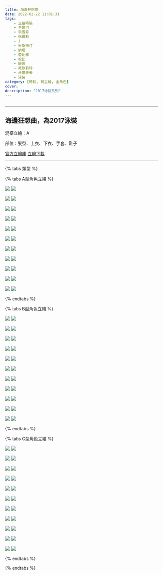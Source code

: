```yaml
---
title: 海邊狂想曲
date: 2022-02-22 11:01:31
tags:
    - 立繪時裝
    - 李世河
    - 李雪菲
    - 徐維莉
    - J
    - 米斯特汀
    - 納塔
    - 蕾比雅
    - 哈比
    - 緹娜
    - 薇歐莉特
    - 沃爾夫姜
    - 泳裝
category: [時裝, 有立繪, 全角色]
cover: 
description: "2017泳裝系列"
---
```


![]()

---
## 海邊狂想曲，為2017泳裝
混搭立繪：A


部位：髮型、上衣、下衣、手套、鞋子

[官方立繪庫](https://closers.nexon.com/Pds/FanSiteKit)
[立繪下載](https://closers.vod.nexoncdn.co.kr/site/fansitekit/Closers_FansiteKit_beach_s7e4.zip)

---

{% tabs 類型 %}
<!-- tab A型(混搭立繪)-->
{% tabs A型角色立繪 %}
<!-- tab 李世河(Seha)-->
![](https://i.imgur.com/olSRe6j.jpg)
![](https://i.imgur.com/iRp4YZn.png)
<!-- endtab -->
<!-- tab 李雪菲(Seulbi)-->
![](https://i.imgur.com/NPy2lI6.jpg)
![](https://i.imgur.com/c26SNEB.png)
<!-- endtab -->
<!-- tab 徐維莉(Yuri)-->
![](https://i.imgur.com/tYyW7bC.jpg)
![](https://i.imgur.com/rHeA2hM.png)
<!-- endtab -->
<!-- tab J-->
![](https://i.imgur.com/pirkHxF.jpg)
![](https://i.imgur.com/YHNdP3M.png)
<!-- endtab -->
<!-- tab 米斯特汀(Tein)-->
![](https://i.imgur.com/DMb0cKw.jpg)
![](https://i.imgur.com/gILNe8c.png)
<!-- endtab -->
<!-- tab 納塔(Nata)-->
![](https://i.imgur.com/3yJf565.jpg)
![](https://i.imgur.com/flsf2pW.png)
<!-- endtab -->
<!-- tab 蕾比雅(Levia)-->
![](https://i.imgur.com/UXCbW6q.jpg)
![](https://i.imgur.com/SYBIG6T.png)
<!-- endtab -->
<!-- tab 哈比(Harpy)-->
![](https://i.imgur.com/C2CWZjb.jpg)
![](https://i.imgur.com/BFe7JD5.png)
<!-- endtab -->
<!-- tab 緹娜(Tina)-->
![](https://i.imgur.com/xIHvPup.jpg)
![](https://i.imgur.com/Rc6oXCk.png)
<!-- endtab -->
<!-- tab 薇歐莉特(Violet)-->
![](https://i.imgur.com/SFfquMX.jpg)
![](https://i.imgur.com/vZP8zHY.png)
<!-- endtab -->
<!-- tab 沃爾夫姜(Wolfgang)-->
![](https://i.imgur.com/YQr6lVw.jpg)
![](https://i.imgur.com/PGN1Rhl.png)
<!-- endtab -->
{% endtabs %}
<!-- endtab -->

<!-- tab B型-->
{% tabs B型角色立繪 %}
<!-- tab 李世河(Seha)-->
![](https://i.imgur.com/yeAnX3m.jpg)
![](https://i.imgur.com/8zydNoP.png)
<!-- endtab -->
<!-- tab 李雪菲(Seulbi)-->
![](https://i.imgur.com/4Etxen6.jpg)
![](https://i.imgur.com/FTqFmJz.png)
<!-- endtab -->
<!-- tab 徐維莉(Yuri)-->
![](https://i.imgur.com/X2u6JCO.jpg)
![](https://i.imgur.com/vrvNBno.png)
<!-- endtab -->
<!-- tab J-->
![](https://i.imgur.com/NmFbk0K.jpg)
![](https://i.imgur.com/EVfXBLi.png)
<!-- endtab -->
<!-- tab 米斯特汀(Tein)-->
![](https://i.imgur.com/bxWiIvi.jpg)
![](https://i.imgur.com/FpqanJ4.png)
<!-- endtab -->
<!-- tab 納塔(Nata)-->
![](https://i.imgur.com/9u6vUIs.jpg)
![](https://i.imgur.com/1ghOQo4.png)
<!-- endtab -->
<!-- tab 蕾比雅(Levia)-->
![](https://i.imgur.com/hOYU06l.jpg)
![](https://i.imgur.com/kiYvja1.png)
<!-- endtab -->
<!-- tab 哈比(Harpy)-->
![](https://i.imgur.com/YIvwviw.jpg)
![](https://i.imgur.com/oMcek3H.png)
<!-- endtab -->
<!-- tab 緹娜(Tina)-->
![](https://i.imgur.com/ELbuEvQ.jpg)
![](https://i.imgur.com/dutbM3X.png)
<!-- endtab -->
<!-- tab 薇歐莉特(Violet)-->
![](https://i.imgur.com/tb7mJrY.jpg)
![](https://i.imgur.com/Wz48GDs.png)
<!-- endtab -->
<!-- tab 沃爾夫姜(Wolfgang)-->
![](https://i.imgur.com/NARDagK.jpg)
![](https://i.imgur.com/q5uYHu0.png)
<!-- endtab -->
{% endtabs %}
<!-- endtab -->

<!-- tab C型-->
{% tabs C型角色立繪 %}
<!-- tab 李世河(Seha)-->
![](https://i.imgur.com/DYblGdn.jpg)
![](https://i.imgur.com/QTqfjam.png)
<!-- endtab -->
<!-- tab 李雪菲(Seulbi)-->
![](https://i.imgur.com/68ji2CX.jpg)
![](https://i.imgur.com/VBB8wh0.png)
<!-- endtab -->
<!-- tab 徐維莉(Yuri)-->
![](https://i.imgur.com/9TMeQGW.jpg)
![](https://i.imgur.com/neHcY17.png)
<!-- endtab -->
<!-- tab J-->
![](https://i.imgur.com/3S0MxOo.jpg)
![](https://i.imgur.com/c2fmtJt.png)
<!-- endtab -->
<!-- tab 米斯特汀(Tein)-->
![](https://i.imgur.com/YBexx4O.jpg)
![](https://i.imgur.com/ptRpgOr.png)
<!-- endtab -->
<!-- tab 納塔(Nata)-->
![](https://i.imgur.com/PJeTT3B.jpg)
![](https://i.imgur.com/616LuP7.png)
<!-- endtab -->
<!-- tab 蕾比雅(Levia)-->
![](https://i.imgur.com/HVi1vDq.jpg)
![](https://i.imgur.com/fItP8Br.png)
<!-- endtab -->
<!-- tab 哈比(Harpy)-->
![](https://i.imgur.com//MGdox0t.jpg)
![](https://i.imgur.com/Ew5uP7F.png)
<!-- endtab -->
<!-- tab 緹娜(Tina)-->
![](https://i.imgur.com/zAf9ZzJ.jpg)
![](https://i.imgur.com/hXHdYhD.png)
<!-- endtab -->
<!-- tab 薇歐莉特(Violet)-->
![](https://i.imgur.com/mN9FWNV.jpg)
![](https://i.imgur.com/51kcuEV.png)
<!-- endtab -->
<!-- tab 沃爾夫姜(Wolfgang)-->
![](https://i.imgur.com/2zvRapA.jpg)
![](https://i.imgur.com/UGkwBxp.png)
<!-- endtab -->
{% endtabs %}
<!-- endtab -->
{% endtabs %}
